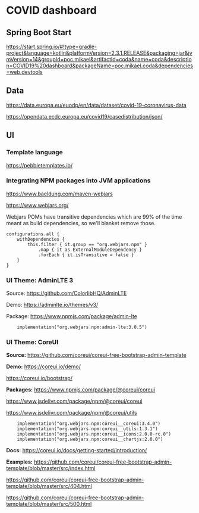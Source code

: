 # COVID dashboard

## Spring Boot Start

https://start.spring.io/#!type=gradle-project&language=kotlin&platformVersion=2.3.1.RELEASE&packaging=jar&jvmVersion=14&groupId=poc.mikael&artifactId=coda&name=coda&description=COVID19%20dashboard&packageName=poc.mikael.coda&dependencies=web,devtools

## Data

https://data.europa.eu/euodp/en/data/dataset/covid-19-coronavirus-data

https://opendata.ecdc.europa.eu/covid19/casedistribution/json/

## UI

### Template language

https://pebbletemplates.io/

### Integrating NPM packages into JVM applications

https://www.baeldung.com/maven-webjars

https://www.webjars.org/

Webjars POMs have transitive dependencies which are 99% of the time meant as build dependencies,
so we'll blanket remove those.

```
configurations.all {
	withDependencies {
		this.filter { it.group == "org.webjars.npm" }
			.map { it as ExternalModuleDependency }
			.forEach { it.isTransitive = false }
	}
}
```

### UI Theme: AdminLTE 3

Source: https://github.com/ColorlibHQ/AdminLTE

Demo: https://adminlte.io/themes/v3/

Package: https://www.npmjs.com/package/admin-lte

```
	implementation("org.webjars.npm:admin-lte:3.0.5")
```

### UI Theme: CoreUI

**Source:** https://github.com/coreui/coreui-free-bootstrap-admin-template

**Demo:** https://coreui.io/demo/

https://coreui.io/bootstrap/

**Packages:** https://www.npmjs.com/package/@coreui/coreui

https://www.jsdelivr.com/package/npm/@coreui/coreui

https://www.jsdelivr.com/package/npm/@coreui/utils

```
	implementation("org.webjars.npm:coreui__coreui:3.4.0")
	implementation("org.webjars.npm:coreui__utils:1.3.1")
	implementation("org.webjars.npm:coreui__icons:2.0.0-rc.0")
	implementation("org.webjars.npm:coreui__chartjs:2.0.0")
```

**Docs:** https://coreui.io/docs/getting-started/introduction/

**Examples:** https://github.com/coreui/coreui-free-bootstrap-admin-template/blob/master/src/index.html

https://github.com/coreui/coreui-free-bootstrap-admin-template/blob/master/src/404.html

https://github.com/coreui/coreui-free-bootstrap-admin-template/blob/master/src/500.html

